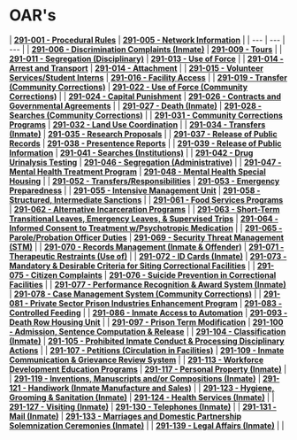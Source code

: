 # OAR's

| [**291-001 - Procedural Rules**](219-001-procedural-rules.md) | [**291-005 - Network Information**](291-005-network-information-system-access-and-security.md) |
| --- | --- | --- |
| [**291-006 - Discrimination Complaints \(Inmate\)**](291-006-discrimination-complaints-inmate.md) | [**291-009 - Tours**](291-009-tours.md) |
| [**291-011 - Segregation \(Disciplinary\)**](291-011-segregation.md) | [**291-013 - Use of Force**](291-013-use-of-force.md) |
| [**291-014 - Arrest and Transport**](291-014-arrest-and-transport/) | [**291-014 - Attachment**](291-014-arrest-and-transport/291-014-attachment.md) |
| [**291-015 - Volunteer Services/Student Interns**](291-015-volunteer-services-student-interns.md) | [**291-016 - Facility Access**](291-016-facility-access.md) |
| [**291-019 - Transfer \(Community Corrections\)**](291-019-transfer-community-corrections.md) | [**291-022 - Use of Force \(Community Corrections\)**](291-022-use-of-force-community-corrections.md) |
| [**291-024 - Capital Punishment**](291-024-capital-punishment.md) | [**291-026 - Contracts and Governmental Agreements**](untitled.md) |
| [**291-027 - Death \(Inmate\)**](291-027-death-inmate.md) | [**291-028 - Searches \(Community Corrections\)**](291-028-searches-community-corrections.md) |
| [**291-031 - Community Corrections Programs**](291-031-community-corrections-programs.md) | [**291-032 - Land Use Coordination**](291-032-land-use-coordination.md) |
| [**291-034 - Transfers \(Inmate\)**](291-034-transfers-inmate.md) | [**291-035 - Research Proposals**](291-035-research-proposals.md) |
| [**291-037 - Release of Public Records**](291-037-release-of-public-records.md) | [**291-038 - Presentence Reports**](291-038-presentence-reports.md) |
| [**291-039 - Release of Public Information**](291-039-release-of-public-information.md) | [**291-041 - Searches \(Institutions\)**](291-041-searches-institutions.md) |
| [**291-042 - Drug Urinalysis Testing**](291-042-drug-urinalysis-testing.md) | [**291-046 - Segregation \(Administrative\)**](291-046-segregation-administrative.md) |
| [**291-047 - Mental Health Treatment Program**](291-047-mental-health-treatment-program.md) | [**291-048 - Mental Health Special Housing**](291-048-mental-health-special-housing.md) |
| [**291-052 - Transfers/Responsibilities**](291-052-transfers-responsibilities.md) | [**291-053 - Emergency Preparedness**](291-053-emergency-preparedness.md) |
| [**291-055 - Intensive Management Unit**](291-055-intensive-management-unit.md) | [**291-058 - Structured, Intermediate Sanctions**](291-058-structured-intermediate-sanctions.md) |
| [**291-061 - Food Services Programs**](291-061-food-services-programs.md) | [**291-062 - Alternative Incarceration Programs**](291-062-alternative-incarceration-programs.md) |
| [**291-063 - Short-Term Transitional Leaves, Emergency Leaves, & Supervised Trips**](291-063-short-term-transitional-leaves-emergency-leaves-and-supervised-trips.md) | [**291-064 - Informed Consent to Treatment w/Psychotropic Medication**](291-064-informed-consent-to-treatment.md) |
| [**291-065 - Parole/Probation Officer Duties**](291-065-parole-probation-officer-duties.md) | [**291-069 - Security Threat Management \(STM\)**](291-069-security-threat-management.md) |
| [**291-070 - Records Management  \(Inmate & Offender\)**](291-070-records-management.md) | [**291-071 - Therapeutic Restraints \(Use of\)**](291-071-therapeutic-restraints-use-of.md) |
| [**291-072 - ID Cards \(Inmate\)**](291-072-id-cards-inmate.md) | [**291-073 - Mandatory & Desirable  Criteria for Siting Correctional Facilities**](291-073-mandatory-and-desirable-criteria-for-siting-correctional-facilities.md) |
| [**291-075 - Citizen Complaints**](291-075-citizen-complaints.md) | [**291-076 - Suicide Prevention in  Correctional Facilities**](291-076-suicide-prevention-in-correctional-facilities.md) |
| [**291-077 - Performance Recognition & Award System \(Inmate\)**](291-077-performance-recognition-and-award-system-inmate.md) | [**291-078 - Case Management  System \(Community Corrections\)**](291-078-case-management-system-community-corrections.md) |
| [**291-081 - Private Sector Prison  Industries Enhancement Program**](291-081-private-sector-prison-industries-enhancement-program.md) | [**291-083 - Controlled Feeding**](291-083-controlled-feeding.md) |
| [**291-086 - Inmate Access to Automation**](291-086-inmate-access-to-automation.md) | [**291-093 - Death Row Housing Unit**](291-093-death-row-housing-unit.md) |
| [**291-097 - Prison Term Modification**](291-097-prison-term-modification.md) | [**291-100 - Admission, Sentence Computation  & Release**](291-100-admission-sentence-computation-and-release.md) |
| [**291-104 - Classification \(Inmate\)**](291-104-classification-inmate.md) | [**291-105 - Prohibited Inmate Conduct & Processing Disciplinary Actions**](291-105-prohibited-inmate-conduct-and-processing-disciplinary-actions.md) |
| [**291-107 - Petitions \(Circulation in Facilities\)**](291-107-petitions-circulation-in-facilities.md) | [**291-109 - Inmate Communication &  Grievance Review System**](291-109-inmate-communication-and-grievance-review-system.md) |
| [**291-113 - Workforce Development  Education Programs**](291-113-workforce-development-education-programs.md) | [**291-117 - Personal Property \(Inmate\)**](291-117-personal-property-inmate.md) |
| [**291-119 - Inventions, Manuscripts  and/or Compositions \(Inmate\)**](291-119-inventions-manuscripts-and-or-compositions-inmate.md) | [**291-121 - Handiwork  \(Inmate Manufacture and Sales\)**](291-121-handiwork-inmate-manufacture-and-sales.md) |
| [**291-123 - Hygiene, Grooming & Sanitation \(Inmate\)**](291-123-hygiene-grooming-and-sanitation-inmate.md) | [**291-124 - Health Services \(Inmate\)**](291-124-health-services-inmate.md) |
| [**291-127 - Visiting \(Inmate\)**](291-127-visiting-inmate.md) | [**291-130 - Telephones \(Inmate\)**](291-130-telephones-inmate.md) |
| [**291-131 - Mail \(Inmate\)**](291-131-mail-inmate.md) | [**291-133 - Marriages and Domestic  Partnership Solemnization Ceremonies \(Inmate\)**](291-133-marriages-and-domestic-partnership-solemnization-ceremonies-inmate.md) |
| [**291-139 - Legal Affairs \(Inmate\)**](291-139-legal-affairs-inmate.md) |  |



